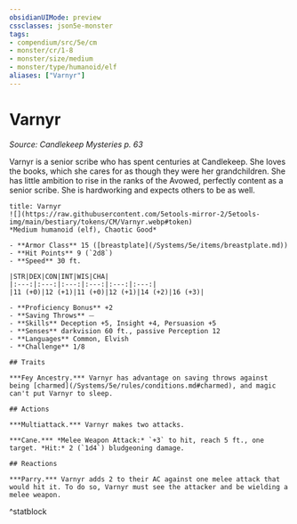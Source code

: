 ```yaml
---
obsidianUIMode: preview
cssclasses: json5e-monster
tags:
- compendium/src/5e/cm
- monster/cr/1-8
- monster/size/medium
- monster/type/humanoid/elf
aliases: ["Varnyr"]
---
```

# Varnyr
*Source: Candlekeep Mysteries p. 63*  

Varnyr is a senior scribe who has spent centuries at Candlekeep. She loves the books, which she cares for as though they were her grandchildren. She has little ambition to rise in the ranks of the Avowed, perfectly content as a senior scribe. She is hardworking and expects others to be as well.

```ad-statblock
title: Varnyr
![](https://raw.githubusercontent.com/5etools-mirror-2/5etools-img/main/bestiary/tokens/CM/Varnyr.webp#token)
*Medium humanoid (elf), Chaotic Good*

- **Armor Class** 15 ([breastplate](/Systems/5e/items/breastplate.md))
- **Hit Points** 9 (`2d8`)
- **Speed** 30 ft.

|STR|DEX|CON|INT|WIS|CHA|
|:---:|:---:|:---:|:---:|:---:|:---:|
|11 (+0)|12 (+1)|11 (+0)|12 (+1)|14 (+2)|16 (+3)|

- **Proficiency Bonus** +2
- **Saving Throws** ⏤
- **Skills** Deception +5, Insight +4, Persuasion +5
- **Senses** darkvision 60 ft., passive Perception 12
- **Languages** Common, Elvish
- **Challenge** 1/8

## Traits

***Fey Ancestry.*** Varnyr has advantage on saving throws against being [charmed](/Systems/5e/rules/conditions.md#charmed), and magic can't put Varnyr to sleep.

## Actions

***Multiattack.*** Varnyr makes two attacks.

***Cane.*** *Melee Weapon Attack:* `+3` to hit, reach 5 ft., one target. *Hit:* 2 (`1d4`) bludgeoning damage.

## Reactions

***Parry.*** Varnyr adds 2 to their AC against one melee attack that would hit it. To do so, Varnyr must see the attacker and be wielding a melee weapon.
```
^statblock